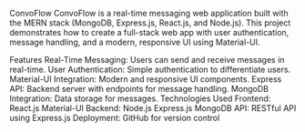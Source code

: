 
ConvoFlow
ConvoFlow is a real-time messaging web application built with the MERN stack (MongoDB, Express.js, React.js, and Node.js). This project demonstrates how to create a full-stack web app with user authentication, message handling, and a modern, responsive UI using Material-UI.

Features
Real-Time Messaging: Users can send and receive messages in real-time.
User Authentication: Simple authentication to differentiate users.
Material-UI Integration: Modern and responsive UI components.
Express API: Backend server with endpoints for message handling.
MongoDB Integration: Data storage for messages.
Technologies Used
Frontend:
  React.js
  Material-UI
Backend:
  Node.js
  Express.js
  MongoDB
API:
  RESTful API using Express.js
  Deployment:
  GitHub for version control